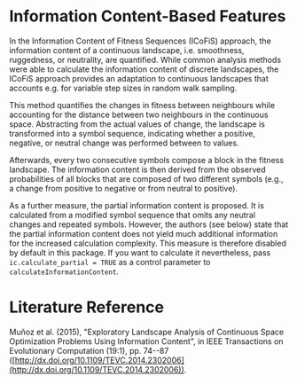 # Information Content-Based Features

In the Information Content of Fitness Sequences (ICoFiS) approach, the information content of a continuous landscape, i.e. smoothness, ruggedness, or neutrality, are quantified.
While common analysis methods were able to calculate the information content of discrete landscapes, the ICoFiS approach provides an adaptation to continuous landscapes that accounts e.g. for variable step sizes in random walk sampling.

This method quantifies the changes in fitness between neighbours while accounting for the distance between two neighbours in the continuous space. Abstracting from the actual values of change, the landscape is transformed into a symbol sequence, indicating whether a positive, negative, or neutral change was performed between to values.

Afterwards, every two consecutive symbols compose a block in the fitness landscape. The information content is then derived from the observed probabilities of all blocks that are composed of two different symbols (e.g., a change from positive to negative or from neutral to positive).

As a further measure, the partial information content is proposed. It is calculated from a modified symbol sequence that omits any neutral changes and repeated symbols. However, the authors (see below) state that the partial information content does not yield much additional information for the increased calculation complexity. This measure is therefore disabled by default in this package. If you want to calculate it nevertheless, pass `ic.calculate_partial = TRUE` as a control parameter to `calculateInformationContent`.

# Literature Reference
Muñoz et al. (2015), "Exploratory Landscape Analysis of Continuous Space Optimization Problems Using Information Content", in IEEE Transactions on Evolutionary Computation (19:1), pp. 74--87 ([http://dx.doi.org/10.1109/TEVC.2014.2302006](http://dx.doi.org/10.1109/TEVC.2014.2302006)).